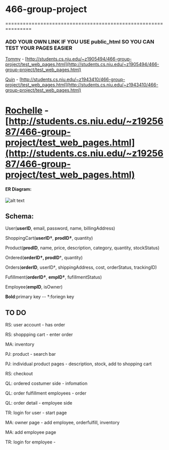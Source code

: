 # 466-group-project
===============================================================
### ADD YOUR OWN LINK IF YOU USE public_html SO YOU CAN TEST YOUR PAGES EASIER
[Tommy](http://students.cs.niu.edu/~z1905494/) - [http://students.cs.niu.edu/~z1905494/466-group-project/test_web_pages.html](http://students.cs.niu.edu/~z1905494/466-group-project/test_web_pages.html)

[Quin](http://students.cs.niu.edu/~z1943410/) - [http://students.cs.niu.edu/~z1943410/466-group-project/test_web_pages.html](http://students.cs.niu.edu/~z1943410/466-group-project/test_web_pages.html)

[Rochelle](http://students.cs.niu.edu/~z1925687/) - [http://students.cs.niu.edu/~z1925687/466-group-project/test_web_pages.html](http://students.cs.niu.edu/~z1925687/466-group-project/test_web_pages.html)
===============================================================
#### ER Diagram: 
![alt text](https://i.imgur.com/zzbvd6Y.jpg "Logo Title Text 1")

## Schema:

User(__userID__, email, password, name, billingAddress)

ShoppingCart(__userID†__, __prodID†__, quantity)

Product(__prodID__, name, price, description, category, quantity, stockStatus)

Ordered(__orderID†, prodID__†, quantity)

Orders(__orderID__, userID†, shippingAddress, cost, orderStatus, trackingID)

Fufillment(__orderID†__, __empID†__, fufillmentStatus)

Employee(__empID__, isOwner)

__Bold__:primary key  --  †:foriegn key


## TO DO

RS: user account - has order

RS: shoppping cart - enter order

MA: inventory 

PJ: product - search bar

PJ: individual product pages - description, stock, add to shopping cart 

RS: checkout

QL: ordered costumer side - infomation

QL: order fulfillment employees - order

QL: order detail - employee side

TR: login for user - start page 

MA: owner page - add employee, orderfulfill, inventory

MA: add employee page 

TR: login for employee - 
```
```
